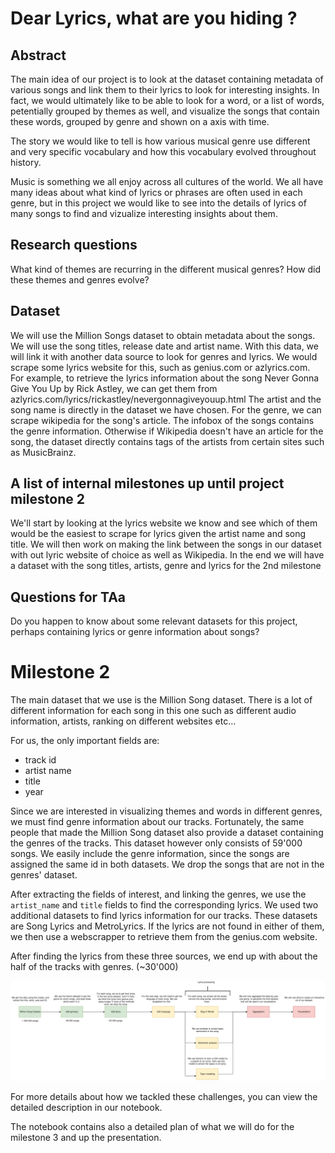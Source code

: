 # Dear Lyrics, what are you hiding ?

## Abstract
The main idea of our project is to look at the dataset containing metadata of
various songs and link them to their lyrics to look for interesting insights.
In fact, we would ultimately like to be able to look for a word, or a list
of words, petentially grouped by themes as well, and visualize the songs that 
contain these words, grouped by genre and shown on a axis with time.

The story we would like to tell is how various musical genre use different
and very specific vocabulary and how this vocabulary evolved throughout history.

Music is something we all enjoy across all cultures of the world. We all have
many ideas about what kind of lyrics or phrases are often used in each genre,
but in this project we would like to see into the details of lyrics of many
songs to find and vizualize interesting insights about them.

## Research questions
What kind of themes are recurring in the different musical genres?
How did these themes and genres evolve?

## Dataset
We will use the Million Songs dataset to obtain metadata about the songs. We
will use the song titles, release date and artist name. With this data, we will
link it with another data source to look for genres and lyrics. We would scrape
some lyrics website for this, such as genius.com or azlyrics.com.
For example, to retrieve the lyrics information about the song Never Gonna Give You Up
by Rick Astley, we can get them from azlyrics.com/lyrics/rickastley/nevergonnagiveyouup.html
The artist and the song name is directly in the dataset we have chosen.
For the genre, we can scrape wikipedia for the song's article. The infobox of the
songs contains the genre information. Otherwise if Wikipedia doesn't have an article for
the song, the dataset directly contains tags of the artists from certain sites such as MusicBrainz.

## A list of internal milestones up until project milestone 2
We'll start by looking at the lyrics website we know and see which of
them would be the easiest to scrape for lyrics given the artist name
and song title.
We will then work on making the link between the songs in our dataset with
out lyric website of choice as well as Wikipedia.
In the end we will have a dataset with the song titles, artists, genre and
lyrics for the 2nd milestone

## Questions for TAa
Do you happen to know about some relevant datasets for this project, perhaps
containing lyrics or genre information about songs?


# Milestone 2

The main dataset that we use is the Million Song dataset.
There is a lot of different information for each song in this one such as 
different audio information, artists, ranking on different websites etc…

For us, the only important fields are:

- track id
- artist name 
- title
- year

Since we are interested in visualizing themes and words in different genres,
we must find genre information about our tracks.
Fortunately, the same people that made the Million Song dataset also provide
a dataset containing the genres of the tracks. This dataset however only 
consists of 59'000 songs.
We easily include the genre information, since the songs are assigned the 
same id in both datasets.
We drop the songs that are not in the genres' dataset.

After extracting the fields of interest, and linking the genres, we use 
the ``artist_name`` and ``title`` fields to find the corresponding lyrics.
We used two additional datasets to find lyrics information for our tracks.
These datasets are Song Lyrics and MetroLyrics.
If the lyrics are not found in either of them, we then use a webscrapper to retrieve
them from the genius.com website.

After finding the lyrics from these three sources, we end up with about the half 
of the tracks with genres. (~30'000) 

![Flow chart](pictures/pipeline.png)

For more details about how we tackled these challenges, you can view the detailed 
description in our notebook.

The notebook contains also a detailed plan of what we will do for the milestone 3
and up the presentation.

